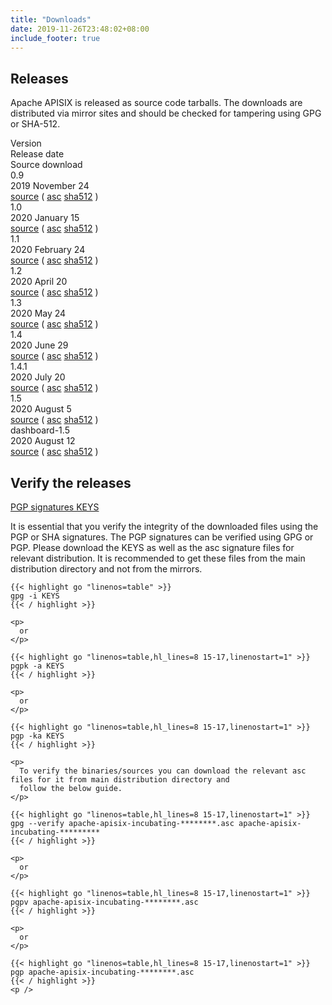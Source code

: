 ```yaml
---
title: "Downloads"
date: 2019-11-26T23:48:02+08:00
include_footer: true
---
```


<div class="downloads">
  <section>
    <h2 class="title">Releases</h2>
    <p class="description">
      Apache APISIX is released as source code tarballs. The downloads are distributed via mirror sites and should be
      checked for tampering using GPG or SHA-512.
    </p>
    <div class="table-container" role="table" aria-label="Destinations">
      <div class="flex-table header" role="rowgroup">
        <div class="flex-row first" role="columnheader">Version</div>
        <div class="flex-row" role="columnheader">Release date</div>
        <div class="flex-row" role="columnheader">Source download</div>
      </div>
      <div class="flex-table row" role="rowgroup">
        <div class="flex-row first" role="cell"><span class="flag-icon flag-icon-gb"></span>0.9</div>
        <div class="flex-row" role="cell">2019 November 24</div>
        <div class="flex-row" role="cell">
          <a href="https://mirrors.tuna.tsinghua.edu.cn/apache/apisix/apisix/0.9/">source</a>
          (
          <a href="https://downloads.apache.org/apisix/apisix/0.9/apache-apisix-0.9-incubating-src.tar.gz.asc">asc</a>
          <a
            href="https://downloads.apache.org/apisix/apisix/0.9/apache-apisix-0.9-incubating-src.tar.gz.sha512">sha512</a>
          )
        </div>
      </div>
      <div class="flex-table row" role="rowgroup">
        <div class="flex-row first" role="cell"><span class="flag-icon flag-icon-gb"></span>1.0</div>
        <div class="flex-row" role="cell">2020 January 15</div>
        <div class="flex-row" role="cell">
          <a href="https://mirrors.tuna.tsinghua.edu.cn/apache/apisix/apisix/1.0/">source</a>
          (
          <a href="https://downloads.apache.org/apisix/apisix/1.0/apache-apisix-1.0-incubating-src.tar.gz.asc">asc</a>
          <a
            href="https://downloads.apache.org/apisix/apisix/1.0/apache-apisix-1.0-incubating-src.tar.gz.sha512">sha512</a>
          )
        </div>
      </div>
      <div class="flex-table row" role="rowgroup">
        <div class="flex-row first" role="cell"><span class="flag-icon flag-icon-gb"></span>1.1</div>
        <div class="flex-row" role="cell">2020 February 24</div>
        <div class="flex-row" role="cell">
          <a href="https://mirrors.tuna.tsinghua.edu.cn/apache/apisix/apisix/1.1/">source</a>
          (
          <a href="https://downloads.apache.org/apisix/apisix/1.1/apache-apisix-1.1-incubating-src.tar.gz.asc">asc</a>
          <a
            href="https://downloads.apache.org/apisix/apisix/1.1/apache-apisix-1.1-incubating-src.tar.gz.sha512">sha512</a>
          )
        </div>
      </div>
      <div class="flex-table row" role="rowgroup">
        <div class="flex-row first" role="cell"><span class="flag-icon flag-icon-gb"></span>1.2</div>
        <div class="flex-row" role="cell">2020 April 20</div>
        <div class="flex-row" role="cell">
          <a href="https://mirrors.tuna.tsinghua.edu.cn/apache/apisix/apisix/1.2/">source</a>
          (
          <a href="https://downloads.apache.org/apisix/apisix/1.2/apache-apisix-1.2-incubating-src.tar.gz.asc">asc</a>
          <a
            href="https://downloads.apache.org/apisix/apisix/1.2/apache-apisix-1.2-incubating-src.tar.gz.sha512">sha512</a>
          )
        </div>
      </div>
      <div class="flex-table row" role="rowgroup">
        <div class="flex-row first" role="cell"><span class="flag-icon flag-icon-gb"></span>1.3</div>
        <div class="flex-row" role="cell">2020 May 24</div>
        <div class="flex-row" role="cell">
          <a href="https://mirrors.tuna.tsinghua.edu.cn/apache/apisix/apisix/1.3/">source</a>
          (
          <a href="https://downloads.apache.org/apisix/apisix/1.3/apache-apisix-1.3-incubating-src.tar.gz.asc">asc</a>
          <a
            href="https://downloads.apache.org/apisix/apisix/1.3/apache-apisix-1.3-incubating-src.tar.gz.sha512">sha512</a>
          )
        </div>
      </div>
      <div class="flex-table row" role="rowgroup">
         <div class="flex-row first" role="cell"><span class="flag-icon flag-icon-gb"></span>1.4</div>
         <div class="flex-row" role="cell">2020 June 29</div>
         <div class="flex-row" role="cell">
           <a href="https://mirrors.tuna.tsinghua.edu.cn/apache/apisix/apisix/1.4/">source</a>
           (
           <a href="https://downloads.apache.org/apisix/apisix/1.4/apache-apisix-1.4-incubating-src.tar.gz.asc">asc</a>
           <a
             href="https://downloads.apache.org/apisix/apisix/1.4/apache-apisix-1.4-incubating-src.tar.gz.sha512">sha512</a>
           )
         </div>
      </div>
      <div class="flex-table row" role="rowgroup">
        <div class="flex-row first" role="cell"><span class="flag-icon flag-icon-gb"></span>1.4.1</div>
        <div class="flex-row" role="cell">2020 July 20</div>
        <div class="flex-row" role="cell">
          <a href="https://mirrors.tuna.tsinghua.edu.cn/apache/apisix/1.4.1/">source</a>
          (
          <a href="https://downloads.apache.org/apisix/1.4.1/apache-apisix-1.4.1-src.tar.gz.asc">asc</a>
          <a
            href="https://downloads.apache.org/apisix/1.4.1/apache-apisix-1.4.1-src.tar.gz.sha512">sha512</a>
          )
        </div>
      </div>
      <div class="flex-table row" role="rowgroup">
        <div class="flex-row first" role="cell"><span class="flag-icon flag-icon-gb"></span>1.5</div>
        <div class="flex-row" role="cell">2020 August 5</div>
        <div class="flex-row" role="cell">
          <a href="https://mirrors.tuna.tsinghua.edu.cn/apache/apisix/1.5/">source</a>
          (
          <a href="https://downloads.apache.org/apisix/1.5/apache-apisix-1.5-src.tar.gz.asc">asc</a>
          <a
            href="https://downloads.apache.org/apisix/1.5/apache-apisix-1.5-src.tar.gz.sha512">sha512</a>
          )
        </div>
      </div>
      <div class="flex-table row" role="rowgroup">
        <div class="flex-row first" role="cell"><span class="flag-icon flag-icon-gb"></span>dashboard-1.5</div>
        <div class="flex-row" role="cell">2020 August 12</div>
        <div class="flex-row" role="cell">
          <a href="https://mirrors.tuna.tsinghua.edu.cn/apache/apisix/dashboard-1.5/">source</a>
          (
          <a href="https://downloads.apache.org/apisix/dashboard-1.5/apache-apisix-dashboard-1.5.tar.gz.asc">asc</a>
          <a
            href="https://downloads.apache.org/apisix/dashboard-1.5/apache-apisix-dashboard-1.5.tar.gz.sha512">sha512</a>
          )
        </div>
      </div>
    </div>
  </section>
  <section>
    <h2 class="title">Verify the releases</h2>
    <a href="https://www.apache.org/dist/apisix/KEYS">PGP signatures KEYS</a>
    <p>
      It is essential that you verify the integrity of the downloaded files using the PGP or SHA signatures. The PGP
      signatures can be verified using GPG or PGP. Please download the KEYS as well as the asc signature files for
      relevant distribution. It is recommended to get these files from the main distribution directory and not from the
      mirrors.
    </p>

    {{< highlight go "linenos=table" >}}
    gpg -i KEYS
    {{< / highlight >}}

    <p>
      or
    </p>

    {{< highlight go "linenos=table,hl_lines=8 15-17,linenostart=1" >}}
    pgpk -a KEYS
    {{< / highlight >}}

    <p>
      or
    </p>

    {{< highlight go "linenos=table,hl_lines=8 15-17,linenostart=1" >}}
    pgp -ka KEYS
    {{< / highlight >}}

    <p>
      To verify the binaries/sources you can download the relevant asc files for it from main distribution directory and
      follow the below guide.
    </p>

    {{< highlight go "linenos=table,hl_lines=8 15-17,linenostart=1" >}}
    gpg --verify apache-apisix-incubating-********.asc apache-apisix-incubating-*********
    {{< / highlight >}}

    <p>
      or
    </p>

    {{< highlight go "linenos=table,hl_lines=8 15-17,linenostart=1" >}}
    pgpv apache-apisix-incubating-********.asc
    {{< / highlight >}}

    <p>
      or
    </p>

    {{< highlight go "linenos=table,hl_lines=8 15-17,linenostart=1" >}}
    pgp apache-apisix-incubating-********.asc
    {{< / highlight >}}
    <p />
  </section>
</div>
